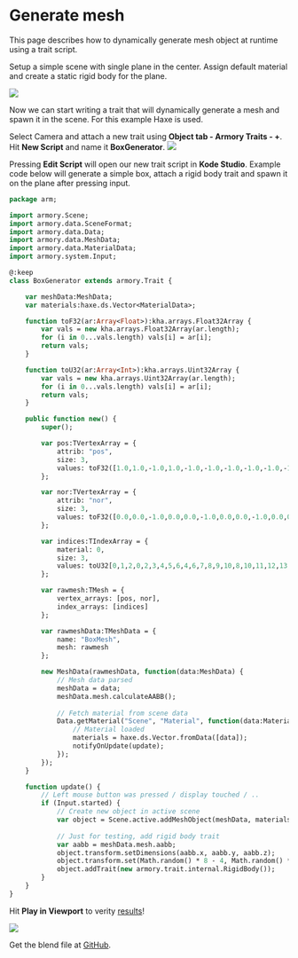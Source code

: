 # Generate mesh

This page describes how to dynamically generate mesh object at runtime using a trait script.

Setup a simple scene with single plane in the center. Assign default material and create a static rigid body for the plane.

![](img/generate_mesh/0.jpg)

Now we can start writing a trait that will dynamically generate a mesh and spawn it in the scene. For this example Haxe is used.

Select Camera and attach a new trait using **Object tab - Armory Traits - +**. Hit **New Script** and name it **BoxGenerator**.
![](img/generate_mesh/1.jpg)

Pressing **Edit Script** will open our new trait script in **Kode Studio**. Example code below will generate a simple box, attach a rigid body trait and spawn it on the plane after pressing input.

```hx
package arm;

import armory.Scene;
import armory.data.SceneFormat;
import armory.data.Data;
import armory.data.MeshData;
import armory.data.MaterialData;
import armory.system.Input;

@:keep
class BoxGenerator extends armory.Trait {

    var meshData:MeshData;
    var materials:haxe.ds.Vector<MaterialData>;

    function toF32(ar:Array<Float>):kha.arrays.Float32Array {
        var vals = new kha.arrays.Float32Array(ar.length);
        for (i in 0...vals.length) vals[i] = ar[i];
        return vals;
    }

    function toU32(ar:Array<Int>):kha.arrays.Uint32Array {
        var vals = new kha.arrays.Uint32Array(ar.length);
        for (i in 0...vals.length) vals[i] = ar[i];
        return vals;
    }

    public function new() {
        super();

        var pos:TVertexArray = {
            attrib: "pos",
            size: 3,
            values: toF32([1.0,1.0,-1.0,1.0,-1.0,-1.0,-1.0,-1.0,-1.0,-1.0,1.0,-1.0,1.0,1.0,1.0,-1.0,1.0,1.0,-1.0,-1.0,1.0,1.0,-1.0,1.0,1.0,1.0,-1.0,1.0,1.0,1.0,1.0,-1.0,1.0,1.0,-1.0,-1.0,1.0,-1.0,-1.0,1.0,-1.0,1.0,-1.0,-1.0,1.0,-1.0,-1.0,-1.0,-1.0,-1.0,-1.0,-1.0,-1.0,1.0,-1.0,1.0,1.0,-1.0,1.0,-1.0,1.0,1.0,1.0,1.0,1.0,-1.0,-1.0,1.0,-1.0,-1.0,1.0,1.0])
        };

        var nor:TVertexArray = {
            attrib: "nor",
            size: 3,
            values: toF32([0.0,0.0,-1.0,0.0,0.0,-1.0,0.0,0.0,-1.0,0.0,0.0,-1.0,0.0,0.0,1.0,0.0,0.0,1.0,0.0,0.0,1.0,0.0,0.0,1.0,1.0,0.0,0.0,1.0,0.0,0.0,1.0,0.0,0.0,1.0,0.0,0.0,0.0,-1.0,-0.0,0.0,-1.0,-0.0,0.0,-1.0,-0.0,0.0,-1.0,-0.0,-1.0,0.0,-0.0,-1.0,0.0,-0.0,-1.0,0.0,-0.0,-1.0,0.0,-0.0,0.0,1.0,0.0,0.0,1.0,0.0,0.0,1.0,0.0,0.0,1.0,0.0])
        };

        var indices:TIndexArray = {
            material: 0,
            size: 3,
            values: toU32[0,1,2,0,2,3,4,5,6,4,6,7,8,9,10,8,10,11,12,13,14,12,14,15,16,17,18,16,18,19,20,21,22,20,22,23])
        };

        var rawmesh:TMesh = {
            vertex_arrays: [pos, nor],
            index_arrays: [indices]
        };

        var rawmeshData:TMeshData = { 
            name: "BoxMesh",
            mesh: rawmesh 
        };

        new MeshData(rawmeshData, function(data:MeshData) {
            // Mesh data parsed
            meshData = data;
            meshData.mesh.calculateAABB();
            
            // Fetch material from scene data
            Data.getMaterial("Scene", "Material", function(data:MaterialData) {
                // Material loaded
                materials = haxe.ds.Vector.fromData([data]);
                notifyOnUpdate(update);
            });
        });
    }

    function update() {
        // Left mouse button was pressed / display touched / ..
        if (Input.started) {
            // Create new object in active scene
            var object = Scene.active.addMeshObject(meshData, materials);
            
            // Just for testing, add rigid body trait
            var aabb = meshData.mesh.aabb;
            object.transform.setDimensions(aabb.x, aabb.y, aabb.z);
            object.transform.set(Math.random() * 8 - 4, Math.random() * 8 - 4, 5);
            object.addTrait(new armory.trait.internal.RigidBody());
        }
    }
}
```

Hit **Play in Viewport** to verity [results](http://armory3d.org/demo/generate_mesh)!

![](img/generate_mesh/2.jpg)

Get the blend file at [GitHub](https://github.com/armory3d/armory_examples/tree/master/generate_mesh).
